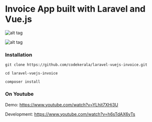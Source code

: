 # Invoice App built with Laravel and Vue.js


![alt tag](https://github.com/codekerala/laravel-vuejs-invoice/raw/master/img-1.png)

![alt tag](https://github.com/codekerala//laravel-vuejs-invoice/raw/master/img-2.png)

### Installation
`git clone https://github.com/codekerala/laravel-vuejs-invoice.git`

`cd laravel-vuejs-invoice`

`composer install`

### On Youtube
Demo: https://www.youtube.com/watch?v=YLhit7XHi3U

Development: https://www.youtube.com/watch?v=h6sTdAX6yTs

